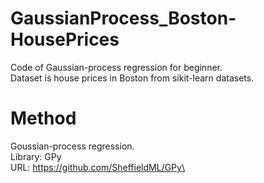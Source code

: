 # GaussianProcess_Boston-HousePrices
Code of Gaussian-process regression for beginner. \
Dataset is house prices in Boston from sikit-learn datasets.

# Method
Goussian-process regression.\
Library: GPy\
URL: https://github.com/SheffieldML/GPy\

